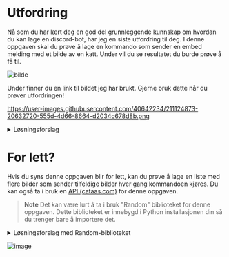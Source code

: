# Utfordring

Nå som du har lært deg en god del grunnleggende kunnskap om hvordan du kan lage en discord-bot, har jeg en siste utfordring til deg. I denne oppgaven skal du prøve å lage en kommando som sender en embed melding med et bilde av en katt. Under vil du se resultatet du burde prøve å få til.

![bilde](https://user-images.githubusercontent.com/40642234/211124833-8c485ff9-bb27-461e-847c-3b848b41fb7a.png)



Under finner du en link til bildet jeg har brukt. Gjerne bruk dette når du prøver utfordringen!

https://user-images.githubusercontent.com/40642234/211124873-20632720-555d-4d66-8664-d2034c678d8b.png

<details>
    <summary>Løsningsforslag</summary>
    
```py
@client.tree.command(name="cat", description="Sends a picture of a cat")
async def cat(interaction: discord.Interaction):
    await interaction.response.send_message(embed=makeEmbed('Have a cat!',
                                                            'meow',
                                                            image="https://user-images.githubusercontent.com/40642234/211124873-20632720-555d-4d66-8664-d2034c678d8b.png",
                                                            footer='Your cat is kinda wonky ngl'))
                                                           
```

</details>


# For lett?

Hvis du syns denne oppgaven blir for lett, kan du prøve å lage en liste med flere bilder som sender tilfeldige bilder hver gang kommandoen kjøres.
Du kan også ta i bruk en [API (cataas.com)](https://cataas.com/#/) for denne oppgaven.
>**Note**
> Det kan være lurt å ta i bruk "Random" biblioteket for denne oppgaven. Dette biblioteket er innebygd i Python installasjonen din så du trenger bare å importere det.

<details>
    <summary>Løsningsforslag med Random-biblioteket</summary>

Husk å importere "Random" i toppen av python-dokumentet ditt! `import random`

```py

meowzers = [
    "https://user-images.githubusercontent.com/40642234/211124873-20632720-555d-4d66-8664-d2034c678d8b.png",
    "https://user-images.githubusercontent.com/40642234/211551741-5f5b172f-c7cb-4bd7-ab81-0c3027d4fbd8.png",
    "https://user-images.githubusercontent.com/40642234/211551863-16324790-e2d0-4b6a-acf6-4853baf04b24.png",
    "https://user-images.githubusercontent.com/40642234/211551969-b439297d-754f-430c-89e1-84657792de00.png",
    "https://user-images.githubusercontent.com/40642234/211552041-9c4a41fb-2ad4-407f-8703-446cc8346a12.png"
]
meowzerFooterText = [
    "meow",
    "this is indeed a cat",
    "Quite peculiar being",
    "wawawiwa",
    "hmmmmm",
    "Your cat is kinda wonky ngl"
]
@client.tree.command(name="cat", description="Sends a picture of a cat")
async def cat(interaction: discord.Interaction):
    await interaction.response.send_message(embed=makeEmbed('Have a cat!',
                                                            'meow',
                                                            image=random.choice(meowzers),
                                                            footer=random.choice(meowzerFooterText)))
                                                           
```

</details>

[![image](https://img.shields.io/badge/back-Forrige%20Side-red?style=for-the-badge&logo=python&logoColor=yellow)](https://github.com/Tragnet/DiscordBot-Kurs/tree/1.7-Nedkj%C3%B8ling-av-kommandoer)    

